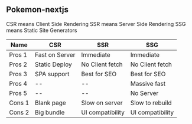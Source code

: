 ## Pokemon-nextjs

CSR means Client Side Rendering
SSR means Server Side Rendering
SSG means Static Site Generators

Name | CSR | SSR | SSG 
--- | --- | --- | --- 
Pros 1 | Fast on Server | Immediate | Immediate 
Pros 2 | Static Deploy | No Client fetch | No Client fetch 
Pros 3 | SPA support | Best for SEO | Best for SEO 
Pros 4 | -- | -- | Massive fast 
Pros 5 | -- | -- | No Server 
Cons 1 | Blank page | Slow on server | Slow to rebuild 
Cons 2 | Big bundle | UI compatibility | UI compatibility 
